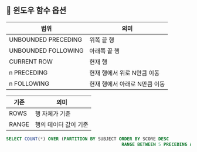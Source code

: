 ## 🌈 윈도우 함수 옵션

|범위|의미|
|---|---|
|UNBOUNDED PRECEDING|위쪽 끝 행|
|UNBOUNDED FOLLOWING|아래쪽 끝 행|
|CURRENT ROW|현재 행|
|n PRECEDING|현재 행에서 위로 N만큼 이동|
|n FOLLOWING|현재 행에서 아래로 N만큼 이동|

|기준|의미|
|---|---|
|ROWS|행 자체가 기준|
|RANGE|행의 데이터 값이 기준|

```sql
SELECT COUNT(*) OVER (PARTITION BY SUBJECT ORDER BY SCORE DESC
											RANGE BETWEEN 5 PRECEDING AND 5 FOLLOWING) AS SIMILAR_COUNT // 본인 점수 +-5점
```
